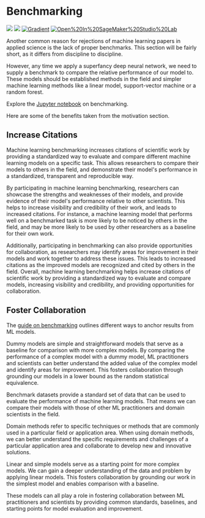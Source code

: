 # Benchmarking

[![](https://img.shields.io/badge/view-notebook-orange)](../notebooks/2-benchmarking) [![](https://img.shields.io/badge/open-colab-yellow)](https://colab.research.google.com/github/jesperdramsch/ml-for-science-reproducibility-tutorial/blob/main/notebooks/2-benchmarking.ipynb) [![Gradient](https://assets.paperspace.io/img/gradient-badge.svg)](https://console.paperspace.com/github/jesperdramsch/ml-for-science-reproducibility-tutorial/blob/main/notebooks/2-benchmarking.ipynb) [![Open%20In%20SageMaker%20Studio%20Lab](https://studiolab.sagemaker.aws/studiolab.svg)](https://studiolab.sagemaker.aws/import/github/jesperdramsch/ml-for-science-reproducibility-tutorial/blob/main/notebooks/2-benchmarking.ipynb)

Another common reason for rejections of machine learning papers in applied science is the lack of proper benchmarks. This section will be fairly short, as it differs from discipline to discipline.

However, any time we apply a superfancy deep neural network, we need to supply a benchmark to compare the relative performance of our model to. These models should be established methods in the field and simpler machine learning methods like a linear model, support-vector machine or a random forest.

Explore the [Jupyter notebook](../notebooks/2-benchmarking.ipynb) on benchmarking.

Here are some of the benefits taken from the motivation section.

## Increase Citations

Machine learning benchmarking increases citations of scientific work by providing a standardized way to evaluate and compare different machine learning models on a specific task.
This allows researchers to compare their models to others in the field, and demonstrate their model's performance in a standardized, transparent and reproducible way.

By participating in machine learning benchmarking, researchers can showcase the strengths and weaknesses of their models, and provide evidence of their model's performance relative to other scientists. 
This helps to increase visibility and credibility of their work, and leads to increased citations. 
For instance, a machine learning model that performs well on a benchmarked task is more likely to be noticed by others in the field, and may be more likely to be used by other researchers as a baseline for their own work.

Additionally, participating in benchmarking can also provide opportunities for collaboration, as researchers may identify areas for improvement in their models and work together to address these issues. 
This leads to increased citations as the improved models are recognized and cited by others in the field. 
Overall, machine learning benchmarking helps increase citations of scientific work by providing a standardized way to evaluate and compare models, increasing visibility and credibility, and providing opportunities for collaboration.

## Foster Collaboration

The [guide on benchmarking](../tutorial/benchmarking) outlines different ways to anchor results from ML models.

Dummy models are simple and straightforward models that serve as a baseline for comparison with more complex models. 
By comparing the performance of a complex model with a dummy model, ML practitioners and scientists can better understand the added value of the complex model and identify areas for improvement. 
This fosters collaboration through grounding our models in a lower bound as the random statistical equivalence.

Benchmark datasets provide a standard set of data that can be used to evaluate the performance of machine learning models.
That means we can compare their models with those of other ML practitioners and domain scientists in the field.

Domain methods refer to specific techniques or methods that are commonly used in a particular field or application area.
When using domain methods, we can better understand the specific requirements and challenges of a particular application area and collaborate to develop new and innovative solutions.

Linear and simple models serve as a starting point for more complex models.
We can gain a deeper understanding of the data and problem by applying linear models.
This fosters collaboration by grounding our work in the simplest model and enables comparison with a baseline.

These models can all play a role in fostering collaboration between ML practitioners and scientists by providing common standards, baselines, and starting points for model evaluation and improvement.
